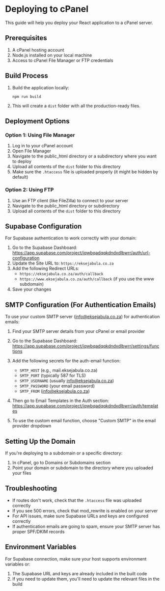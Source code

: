 
# Deploying to cPanel

This guide will help you deploy your React application to a cPanel server.

## Prerequisites

1. A cPanel hosting account
2. Node.js installed on your local machine
3. Access to cPanel File Manager or FTP credentials

## Build Process

1. Build the application locally:
   ```
   npm run build
   ```

2. This will create a `dist` folder with all the production-ready files.

## Deployment Options

### Option 1: Using File Manager

1. Log in to your cPanel account
2. Open File Manager
3. Navigate to the public_html directory or a subdirectory where you want to deploy
4. Upload all contents of the `dist` folder to this directory
5. Make sure the `.htaccess` file is uploaded properly (it might be hidden by default)

### Option 2: Using FTP

1. Use an FTP client (like FileZilla) to connect to your server
2. Navigate to the public_html directory or subdirectory
3. Upload all contents of the `dist` folder to this directory

## Supabase Configuration

For Supabase authentication to work correctly with your domain:

1. Go to the Supabase Dashboard: https://app.supabase.com/project/iqwbqadqqkdndxdlbwrr/auth/url-configuration
2. Update the Site URL to: `https://eksejabula.co.za`
3. Add the following Redirect URLs:
   - `https://eksejabula.co.za/auth/callback`
   - `https://www.eksejabula.co.za/auth/callback` (if you use the www subdomain)
4. Save your changes

## SMTP Configuration (For Authentication Emails)

To use your custom SMTP server (info@eksejabula.co.za) for authentication emails:

1. Find your SMTP server details from your cPanel or email provider
2. Go to the Supabase Dashboard: https://app.supabase.com/project/iqwbqadqqkdndxdlbwrr/settings/functions
3. Add the following secrets for the auth-email function:
   - `SMTP_HOST` (e.g., mail.eksejabula.co.za)
   - `SMTP_PORT` (typically 587 for TLS)
   - `SMTP_USERNAME` (usually info@eksejabula.co.za)
   - `SMTP_PASSWORD` (your email password)
   - `SMTP_FROM` (info@eksejabula.co.za)

4. Then go to Email Templates in the Auth section: https://app.supabase.com/project/iqwbqadqqkdndxdlbwrr/auth/templates
5. To use the custom email function, choose "Custom SMTP" in the email provider dropdown

## Setting Up the Domain

If you're deploying to a subdomain or a specific directory:

1. In cPanel, go to Domains or Subdomains section
2. Point your domain or subdomain to the directory where you uploaded your files

## Troubleshooting

- If routes don't work, check that the `.htaccess` file was uploaded correctly
- If you see 500 errors, check that mod_rewrite is enabled on your server
- For API issues, make sure Supabase URLs and keys are configured correctly
- If authentication emails are going to spam, ensure your SMTP server has proper SPF/DKIM records

## Environment Variables

For Supabase connection, make sure your host supports environment variables or:

1. The Supabase URL and keys are already included in the built code
2. If you need to update them, you'll need to update the relevant files in the build

